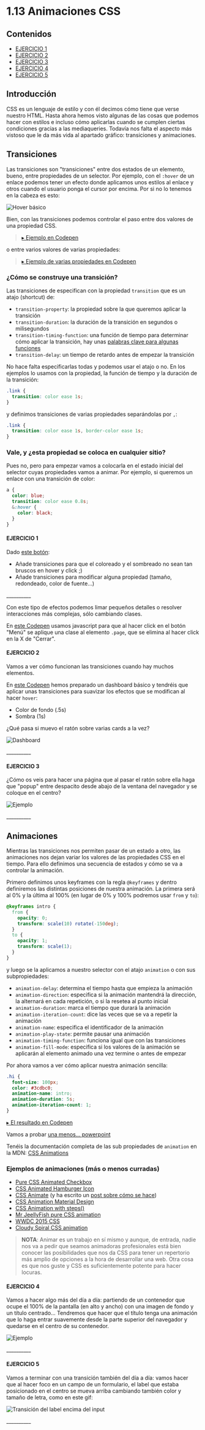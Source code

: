 # 1.13 Animaciones CSS

## Contenidos

* [EJERCICIO 1](1_13_animaciones_css.md#ejercicio-1)
* [EJERCICIO 2](1_13_animaciones_css.md#ejercicio-2)
* [EJERCICIO 3](1_13_animaciones_css.md#ejercicio-3)
* [EJERCICIO 4](1_13_animaciones_css.md#ejercicio-4)
* [EJERCICIO 5](1_13_animaciones_css.md#ejercicio-5)

## Introducción

CSS es un lenguaje de estilo y con él decimos cómo tiene que verse nuestro HTML. Hasta ahora hemos visto algunas de las cosas que podemos hacer con estilos e incluso cómo aplicarlas cuando se cumplen ciertas condiciones gracias a las mediaqueries. Todavía nos falta el aspecto más vistoso que le da más vida al apartado gráfico: transiciones y animaciones.

## Transiciones

Las transiciones son "transiciones" entre dos estados de un elemento, bueno, entre propiedades de un selector. Por ejemplo, con el `:hover` de un enlace podemos tener un efecto donde aplicamos unos estilos al enlace y otros cuando el usuario ponga el cursor por encima. Por si no lo tenemos en la cabeza es esto:

![Hover b&#xE1;sico](../.gitbook/assets/hover.png)

Bien, con las transiciones podemos controlar el paso entre dos valores de una propiedad CSS.

> [▸ Ejemplo en Codepen](https://codepen.io/adalab/pen/baEmxK)

o entre varios valores de varias propiedades:

> [▸ Ejemplo de varias propiedades en Codepen](https://codepen.io/adalab/pen/dJGwPg)

### ¿Cómo se construye una transición?

Las transiciones de especifican con la propiedad `transition` que es un atajo \(shortcut\) de:

* `transition-property`: la propiedad sobre la que queremos aplicar la transición
* `transition-duration`: la duración de la transición en segundos o milisegundos
* `transition-timing-function`: una función de tiempo para determinar cómo aplicar la transición, hay unas [palabras clave para algunas funciones](https://developer.mozilla.org/en-US/docs/Web/CSS/single-transition-timing-function#Keywords_for_common_timing_functions)
* `transition-delay`: un tiempo de retardo antes de empezar la transición

No hace falta especificarlas todas y podemos usar el atajo o no. En los ejemplos lo usamos con la propiedad, la función de tiempo y la duración de la transición:

```css
.link {
  transition: color ease 1s;
}
```

y definimos transiciones de varias propiedades separándolas por `,`:

```css
.link {
  transition: color ease 1s, border-color ease 1s;
}
```

### Vale, y ¿esta propiedad se coloca en cualquier sitio?

Pues no, pero para empezar vamos a colocarla en el estado inicial del selector cuyas propiedades vamos a animar. Por ejemplo, si queremos un enlace con una transición de color:

```css
a {
  color: blue;
  transition: color ease 0.8s;
  &:hover {
    color: black;
  }
}
```

#### EJERCICIO 1

Dado [este botón](https://codepen.io/adalab/pen/XVXGVN?editors=1100):

* Añade transiciones para que el coloreado y el sombreado no sean tan bruscos en hover y click ;\)
* Añade transiciones para modificar alguna propiedad \(tamaño, redondeado, color de fuente...\)

\_\_\_\_\_\_\_\_\_\_

Con este tipo de efectos podemos limar pequeños detalles o resolver interacciones más complejas, sólo cambiando clases.

En [este Codepen](https://codepen.io/adalab/pen/goPZep) usamos javascript para que al hacer click en el botón "Menú" se aplique una clase al elemento `.page`, que se elimina al hacer click en la X de "Cerrar".

#### EJERCICIO 2

Vamos a ver cómo funcionan las transiciones cuando hay muchos elementos.

En [este Codepen](https://codepen.io/adalab/pen/qJGGoe) hemos preparado un dashboard básico y tendréis que aplicar unas transiciones para suavizar los efectos que se modifican al hacer `hover`:

* Color de fondo \(.5s\)
* Sombra \(1s\)

¿Qué pasa si muevo el ratón sobre varias cards a la vez?

![Dashboard](../.gitbook/assets/dashboard.png)

\_\_\_\_\_\_\_\_\_\_

#### EJERCICIO 3

¿Cómo os veis para hacer una página que al pasar el ratón sobre ella haga que "popup" entre despacito desde abajo de la ventana del navegador y se coloque en el centro?

![Ejemplo](../.gitbook/assets/popup-transition.png)

\_\_\_\_\_\_\_\_\_\_

## Animaciones

Mientras las transiciones nos permiten pasar de un estado a otro, las animaciones nos dejan variar los valores de las propiedades CSS en el tiempo. Para ello definimos una secuencia de estados y cómo se va a controlar la animación.

Primero definimos unos keyframes con la regla `@keyframes` y dentro definiremos las distintas posiciones de nuestra animación. La primera será al 0% y la última al 100% \(en lugar de 0% y 100% podremos usar `from` y `to`\):

```css
@keyframes intro {
  from {
    opacity: 0;
    transform: scale(10) rotate(-150deg);
  }
  to {
    opacity: 1;
    transform: scale(1);
  }
}
```

y luego se la aplicamos a nuestro selector con el atajo `animation` o con sus subpropiedades:

* `animation-delay`: determina el tiempo hasta que empieza la animación
* `animation-direction`: especifica si la animación mantendrá la dirección, la alternará en cada repetición, o si la resetea al punto inicial
* `animation-duration`: marca el tiempo que durará la animación
* `animation-iteration-count`: dice las veces que se va a repetir la animación
* `animation-name`: especifica el identificador de la animación
* `animation-play-state`: permite pausar una animación
* `animation-timing-function`: funciona igual que con las transiciones
* `animation-fill-mode`: especifica si los valores de la animación se aplicarán al elemento animado una vez termine o antes de empezar

Por ahora vamos a ver cómo aplicar nuestra animación sencilla:

```css
.hi {
  font-size: 100px;
  color: #3cdbc0;
  animation-name: intro;
  animation-duration: 5s;
  animation-iteration-count: 1;
}
```

[▸ El resultado en Codepen](https://codepen.io/adalab/pen/qpbwwG)

Vamos a probar [una menos... powerpoint](https://codepen.io/adalab/pen/jYWjVj)

Tenéis la documentación completa de las sub propiedades de `animation` en la MDN: [CSS Animations](https://developer.mozilla.org/en-US/docs/Web/CSS/CSS_Animations)

### Ejemplos de animaciones \(más o menos curradas\)

* [Pure CSS Animated Checkbox](https://codepen.io/north-of-rapture/pen/rWqega?limit=all&page=2&q=css+animation)
* [CSS Animated Hamburger Icon](https://codepen.io/elijahmanor/pen/Igpoe?q=css+animation&limit=all&type=type-pens)
* [CSS Animate](https://codepen.io/mdd/pen/xEuyG?q=css+animation&limit=all&type=type-pens) \(y ha escrito un [post sobre cómo se hace](https://webdesign.tutsplus.com/tutorials/a-beginners-introduction-to-css-animation--cms-21068)\)
* [CSS Animation Material Design](https://codepen.io/Michiel/pen/EBtga?limit=all&page=3&q=css+animation)
* [CSS Animation with steps\(\)](https://codepen.io/Guilh/pen/yldGp?limit=all&page=4&q=css+animation)
* [Mr JeellyFish pure CSS animation](https://codepen.io/FabioG/pen/QjLreK?q=css+animation&limit=all&type=type-pens)
* [WWDC 2015 CSS](https://codepen.io/donovanh/pen/pvMeeB?q=css+animation&limit=all&type=type-pens)
* [Cloudy Spiral CSS animation](https://codepen.io/hakimel/pen/aIhkf?q=css+animation&limit=all&type=type-pens)

> **NOTA**: Animar es un trabajo en sí mismo y aunque, de entrada, nadie nos va a pedir que seamos animadoras profesionales está bien conocer las posibilidades que nos da CSS para tener un repertorio más amplio de opciones a la hora de desarrollar una web. Otra cosa es que nos guste y CSS es suficientemente potente para hacer locuras.

#### EJERCICIO 4

Vamos a hacer algo más del día a día: partiendo de un contenedor que ocupe el 100% de la pantalla \(en alto y ancho\) con una imagen de fondo y un título centrado... Tendremos que hacer que el título tenga una animación que lo haga entrar suavemente desde la parte superior del navegador y quedarse en el centro de su contenedor.

![Ejemplo](../.gitbook/assets/title-animation.png)

\_\_\_\_\_\_\_\_\_\_

#### EJERCICIO 5

Vamos a terminar con una transición también del día a día: vamos hacer que al hacer foco en un campo de un formulario, el label que estaba posicionado en el centro se mueva arriba cambiando también color y tamaño de letra, como en este gif:

![Transici&#xF3;n del label encima del input](../.gitbook/assets/exercise-5.gif)

\_\_\_\_\_\_\_\_\_\_

